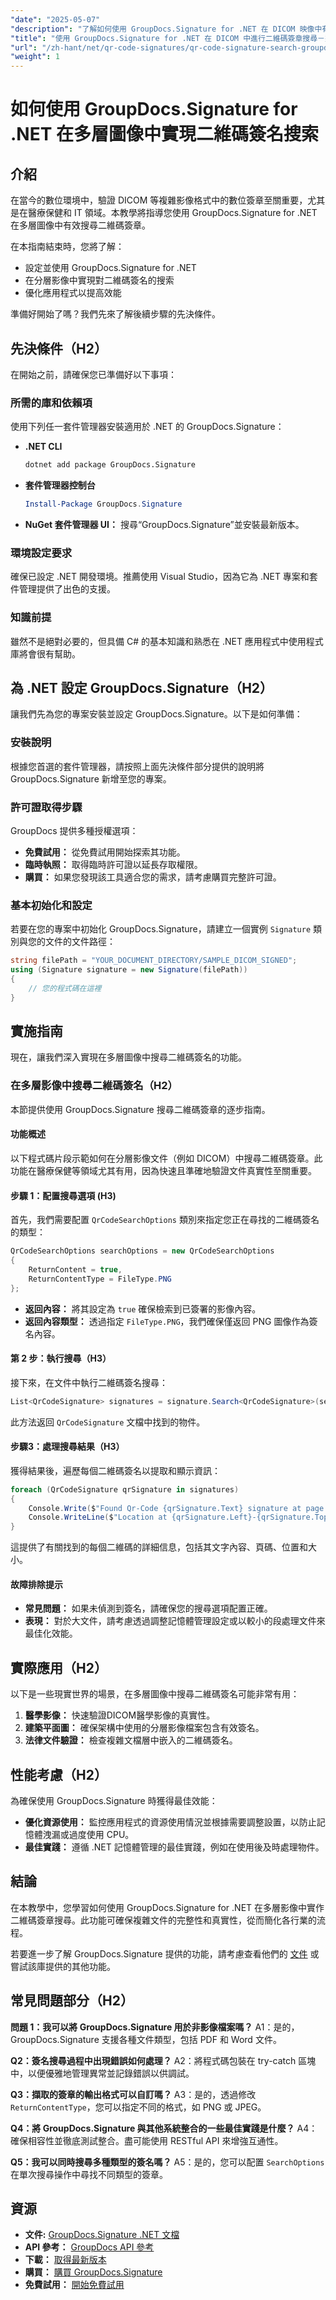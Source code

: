```yaml
---
"date": "2025-05-07"
"description": "了解如何使用 GroupDocs.Signature for .NET 在 DICOM 映像中有效實現二維碼簽章搜尋。增強文件安全性並簡化驗證流程。"
"title": "使用 GroupDocs.Signature for .NET 在 DICOM 中進行二維碼簽章搜尋－完整指南"
"url": "/zh-hant/net/qr-code-signatures/qr-code-signature-search-groupdocs-dotnet-dicom/"
"weight": 1
---
```


# 如何使用 GroupDocs.Signature for .NET 在多層圖像中實現二維碼簽名搜索

## 介紹

在當今的數位環境中，驗證 DICOM 等複雜影像格式中的數位簽章至關重要，尤其是在醫療保健和 IT 領域。本教學將指導您使用 GroupDocs.Signature for .NET 在多層圖像中有效搜尋二維碼簽章。

在本指南結束時，您將了解：
- 設定並使用 GroupDocs.Signature for .NET
- 在分層影像中實現對二維碼簽名的搜索
- 優化應用程式以提高效能

準備好開始了嗎？我們先來了解後續步驟的先決條件。

## 先決條件（H2）

在開始之前，請確保您已準備好以下事項：

### 所需的庫和依賴項

使用下列任一套件管理器安裝適用於 .NET 的 GroupDocs.Signature：

- **.NET CLI**
  ```bash
  dotnet add package GroupDocs.Signature
  ```

- **套件管理器控制台**
  ```powershell
  Install-Package GroupDocs.Signature
  ```

- **NuGet 套件管理器 UI：** 搜尋“GroupDocs.Signature”並安裝最新版本。

### 環境設定要求

確保已設定 .NET 開發環境。推薦使用 Visual Studio，因為它為 .NET 專案和套件管理提供了出色的支援。

### 知識前提

雖然不是絕對必要的，但具備 C# 的基本知識和熟悉在 .NET 應用程式中使用程式庫將會很有幫助。

## 為 .NET 設定 GroupDocs.Signature（H2）

讓我們先為您的專案安裝並設定 GroupDocs.Signature。以下是如何準備：

### 安裝說明

根據您首選的套件管理器，請按照上面先決條件部分提供的說明將 GroupDocs.Signature 新增至您的專案。

### 許可證取得步驟

GroupDocs 提供多種授權選項：
- **免費試用：** 從免費試用開始探索其功能。
- **臨時執照：** 取得臨時許可證以延長存取權限。
- **購買：** 如果您發現該工具適合您的需求，請考慮購買完整許可證。

### 基本初始化和設定

若要在您的專案中初始化 GroupDocs.Signature，請建立一個實例 `Signature` 類別與您的文件的文件路徑：

```csharp
string filePath = "YOUR_DOCUMENT_DIRECTORY/SAMPLE_DICOM_SIGNED";
using (Signature signature = new Signature(filePath))
{
    // 您的程式碼在這裡
}
```

## 實施指南

現在，讓我們深入實現在多層圖像中搜尋二維碼簽名的功能。

### 在多層影像中搜尋二維碼簽名（H2）

本節提供使用 GroupDocs.Signature 搜尋二維碼簽章的逐步指南。

#### 功能概述

以下程式碼片段示範如何在分層影像文件（例如 DICOM）中搜尋二維碼簽章。此功能在醫療保健等領域尤其有用，因為快速且準確地驗證文件真實性至關重要。

#### 步驟 1：配置搜尋選項 (H3)

首先，我們需要配置 `QrCodeSearchOptions` 類別來指定您正在尋找的二維碼簽名的類型：

```csharp
QrCodeSearchOptions searchOptions = new QrCodeSearchOptions
{
    ReturnContent = true,
    ReturnContentType = FileType.PNG
};
```

- **返回內容：** 將其設定為 `true` 確保檢索到已簽署的影像內容。
- **返回內容類型：** 透過指定 `FileType.PNG`，我們確保僅返回 PNG 圖像作為簽名內容。

#### 第 2 步：執行搜尋（H3）

接下來，在文件中執行二維碼簽名搜尋：

```csharp
List<QrCodeSignature> signatures = signature.Search<QrCodeSignature>(searchOptions);
```

此方法返回 `QrCodeSignature` 文檔中找到的物件。

#### 步驟3：處理搜尋結果（H3）

獲得結果後，遍歷每個二維碼簽名以提取和顯示資訊：

```csharp
foreach (QrCodeSignature qrSignature in signatures)
{
    Console.Write($"Found Qr-Code {qrSignature.Text} signature at page {qrSignature.PageNumber} and id# {qrSignature.SignatureId}. ");
    Console.WriteLine($"Location at {qrSignature.Left}-{qrSignature.Top}. Size is {qrSignature.Width}x{qrSignature.Height}.");
}
```

這提供了有關找到的每個二維碼的詳細信息，包括其文字內容、頁碼、位置和大小。

#### 故障排除提示

- **常見問題：** 如果未偵測到簽名，請確保您的搜尋選項配置正確。
- **表現：** 對於大文件，請考慮透過調整記憶體管理設定或以較小的段處理文件來最佳化效能。

## 實際應用（H2）

以下是一些現實世界的場景，在多層圖像中搜尋二維碼簽名可能非常有用：
1. **醫學影像：** 快速驗證DICOM醫學影像的真實性。
2. **建築平面圖：** 確保架構中使用的分層影像檔案包含有效簽名。
3. **法律文件驗證：** 檢查複雜文檔層中嵌入的二維碼簽名。

## 性能考慮（H2）

為確保使用 GroupDocs.Signature 時獲得最佳效能：
- **優化資源使用：** 監控應用程式的資源使用情況並根據需要調整設置，以防止記憶體洩漏或過度使用 CPU。
- **最佳實踐：** 遵循 .NET 記憶體管理的最佳實踐，例如在使用後及時處理物件。

## 結論

在本教學中，您學習如何使用 GroupDocs.Signature for .NET 在多層影像中實作二維碼簽章搜尋。此功能可確保複雜文件的完整性和真實性，從而簡化各行業的流程。

若要進一步了解 GroupDocs.Signature 提供的功能，請考慮查看他們的 [文件](https://docs.groupdocs.com/signature/net/) 或嘗試該庫提供的其他功能。

## 常見問題部分（H2）

**問題 1：我可以將 GroupDocs.Signature 用於非影像檔案嗎？**
A1：是的，GroupDocs.Signature 支援各種文件類型，包括 PDF 和 Word 文件。

**Q2：簽名搜尋過程中出現錯誤如何處理？**
A2：將程式碼包裝在 try-catch 區塊中，以便優雅地管理異常並記錄錯誤以供調試。

**Q3：擷取的簽章的輸出格式可以自訂嗎？**
A3：是的，透過修改 `ReturnContentType`，您可以指定不同的格式，如 PNG 或 JPEG。

**Q4：將 GroupDocs.Signature 與其他系統整合的一些最佳實踐是什麼？**
A4：確保相容性並徹底測試整合。盡可能使用 RESTful API 來增強互通性。

**Q5：我可以同時搜尋多種類型的簽名嗎？**
A5：是的，您可以配置 `SearchOptions` 在單次搜尋操作中尋找不同類型的簽章。

## 資源

- **文件:** [GroupDocs.Signature .NET 文檔](https://docs.groupdocs.com/signature/net/)
- **API 參考：** [GroupDocs API 參考](https://reference.groupdocs.com/signature/net/)
- **下載：** [取得最新版本](https://releases.groupdocs.com/signature/net/)
- **購買：** [購買 GroupDocs.Signature](https://purchase.groupdocs.com/buy)
- **免費試用：** [開始免費試用](https://releases.groupdocs.com/signature/net/)